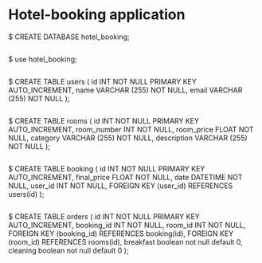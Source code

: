 # Hotel-booking application
$ CREATE DATABASE hotel_booking;
````
````
$ use hotel_booking;
````
````
$ CREATE TABLE users (
    id INT NOT NULL PRIMARY KEY AUTO_INCREMENT,
    name VARCHAR (255) NOT NULL,
    email VARCHAR (255) NOT NULL
    );
````
````
$ CREATE TABLE rooms (
    id INT NOT NULL PRIMARY KEY AUTO_INCREMENT,
    room_number INT NOT NULL,
    room_price FLOAT NOT NULL,
    category VARCHAR (255) NOT NULL,
    description VARCHAR (255) NOT NULL
    );  
````
````
$ CREATE TABLE booking (
          id INT NOT NULL PRIMARY KEY AUTO_INCREMENT,
          final_price FLOAT NOT NULL,
          date DATETIME  NOT NULL,
          user_id INT NOT NULL,
          FOREIGN KEY (user_id) REFERENCES users(id) 
          );
````
````
$ CREATE TABLE orders (
   id INT NOT NULL PRIMARY KEY AUTO_INCREMENT,
   booking_id INT NOT NULL,
   room_id INT NOT NULL,
   FOREIGN KEY (booking_id) REFERENCES booking(id),
   FOREIGN KEY (room_id) REFERENCES rooms(id),
   breakfast boolean not null default 0,
   cleaning boolean not null default 0
   );
````
````  
              
       
    
          